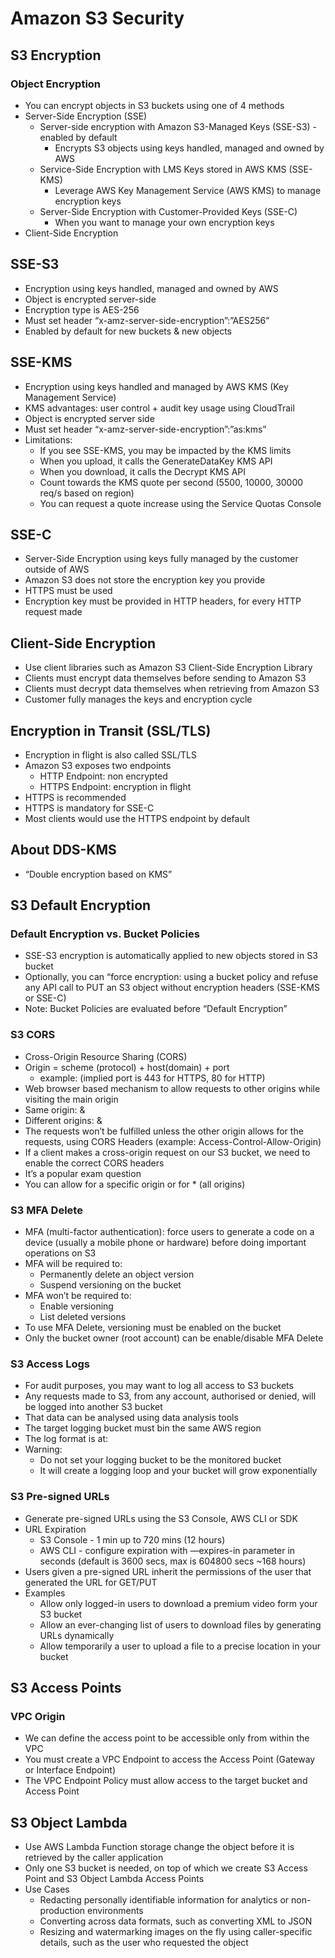 # Amazon S3 Security

## S3 Encryption

### Object Encryption

- You can encrypt objects in S3 buckets using one of 4 methods
- Server-Side Encryption (SSE)
  - Server-side encryption with Amazon S3-Managed Keys (SSE-S3) - enabled by default
    - Encrypts S3 objects using keys handled, managed and owned by AWS
  - Service-Side Encryption with LMS Keys stored in AWS KMS (SSE-KMS)
    - Leverage AWS Key Management Service (AWS KMS) to manage encryption keys
  - Server-Side Encryption with Customer-Provided Keys (SSE-C)
    - When you want to manage your own encryption keys
- Client-Side Encryption

## SSE-S3

- Encryption using keys handled, managed and owned by AWS
- Object is encrypted server-side
- Encryption type is AES-256
- Must set header “x-amz-server-side-encryption”:”AES256”
- Enabled by default for new buckets & new objects

## SSE-KMS

- Encryption using keys handled and managed by AWS KMS (Key Management Service)
- KMS advantages: user control + audit key usage using CloudTrail
- Object is encrypted server side
- Must set header “x-amz-server-side-encryption”:”as:kms”
- Limitations:
  - If you see SSE-KMS, you may be impacted by the KMS limits
  - When you upload, it calls the GenerateDataKey KMS API
  - When you download, it calls the Decrypt KMS API
  - Count towards the KMS quote per second (5500, 10000, 30000 req/s based on region)
  - You can request a quote increase using the Service Quotas Console

## SSE-C

- Server-Side Encryption using keys fully managed by the customer outside of AWS
- Amazon S3 does not store the encryption key you provide
- HTTPS must be used
- Encryption key must be provided in HTTP headers, for every HTTP request made

## Client-Side Encryption

- Use client libraries such as Amazon S3 Client-Side Encryption Library
- Clients must encrypt data themselves before sending to Amazon S3
- Clients must decrypt data themselves when retrieving from Amazon S3
- Customer fully manages the keys and encryption cycle

## Encryption in Transit (SSL/TLS)

- Encryption in flight is also called SSL/TLS
- Amazon S3 exposes two endpoints
  - HTTP Endpoint: non encrypted
  - HTTPS Endpoint: encryption in flight
- HTTPS is recommended
- HTTPS is mandatory for SSE-C
- Most clients would use the HTTPS endpoint by default

## About DDS-KMS

- “Double encryption based on KMS”

## S3 Default Encryption

### Default Encryption vs. Bucket Policies

- SSE-S3 encryption is automatically applied to new objects stored in S3 bucket
- Optionally, you can “force encryption: using a bucket policy and refuse any API call to PUT an S3 object without encryption headers (SSE-KMS or SSE-C)
- Note: Bucket Policies are evaluated before “Default Encryption”

### S3 CORS

- Cross-Origin Resource Sharing (CORS)
- Origin = scheme (protocol) + host(domain) + port
  - example: (implied port is 443 for HTTPS, 80 for HTTP)
- Web browser based mechanism to allow requests to other origins while visiting the main origin
- Same origin: &
- Different origins: &
- The requests won’t be fulfilled unless the other origin allows for the requests, using CORS Headers (example: Access-Control-Allow-Origin)
- If a client makes a cross-origin request on our S3 bucket, we need to enable the correct CORS headers
- It’s a popular exam question
- You can allow for a specific origin or for \* (all origins)

### S3 MFA Delete

- MFA (multi-factor authentication): force users to generate a code on a device (usually a mobile phone or hardware) before doing important operations on S3
- MFA will be required to:
  - Permanently delete an object version
  - Suspend versioning on the bucket
- MFA won’t be required to:
  - Enable versioning
  - List deleted versions
- To use MFA Delete, versioning must be enabled on the bucket
- Only the bucket owner (root account) can be enable/disable MFA Delete

### S3 Access Logs

- For audit purposes, you may want to log all access to S3 buckets
- Any requests made to S3, from any account, authorised or denied, will be logged into another S3 bucket
- That data can be analysed using data analysis tools
- The target logging bucket must bin the same AWS region
- The log format is at:
- Warning:
  - Do not set your logging bucket to be the monitored bucket
  - It will create a logging loop and your bucket will grow exponentially

### S3 Pre-signed URLs

- Generate pre-signed URLs using the S3 Console, AWS CLI or SDK
- URL Expiration
  - S3 Console - 1 min up to 720 mins (12 hours)
  - AWS CLI - configure expiration with —expires-in parameter in seconds (default is 3600 secs, max is 604800 secs ~168 hours)
- Users given a pre-signed URL inherit the permissions of the user that generated the URL for GET/PUT
- Examples
  - Allow only logged-in users to download a premium video form your S3 bucket
  - Allow an ever-changing list of users to download files by generating URLs dynamically
  - Allow temporarily a user to upload a file to a precise location in your bucket

## S3 Access Points

### VPC Origin

- We can define the access point to be accessible only from within the VPC
- You must create a VPC Endpoint to access the Access Point (Gateway or Interface Endpoint)
- The VPC Endpoint Policy must allow access to the target bucket and Access Point

## S3 Object Lambda

- Use AWS Lambda Function storage change the object before it is retrieved by the caller application
- Only one S3 bucket is needed, on top of which we create S3 Access Point and S3 Object Lambda Access Points
- Use Cases
  - Redacting personally identifiable information for analytics or non-production environments
  - Converting across data formats, such as converting XML to JSON
  - Resizing and watermarking images on the fly using caller-specific details, such as the user who requested the object
